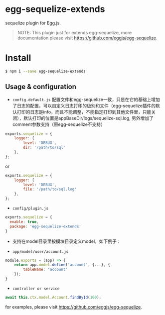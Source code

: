 # egg-sequelize-extends
sequelize plugin for Egg.js.

> NOTE: This plugin just for extends egg-sequelize, more documentation please visit https://github.com/eggjs/egg-sequelize.

# Install

```bash
$ npm i --save egg-sequelize-extends
```

## Usage & configuration

- `config.default.js`
配置文件和egg-sequelize一致，只是在它的基础上增加了日志的配置，可以自定义日志打印的级别和文件（egg-sequelize插件的默认打印的日志是info，而且不能调整，不能指定打印到其他文件里，只能关闭），默认打印的位置是appBaseDir/logs/sequelize-sql.log, 另外增加了comment参数支持（原egg-sequelize不支持）

```js
exports.sequelize = {
    logger: {
        level: 'DEBUG',
        dir: '/path/to/sql'
    },
};
```
or
```js
exports.sequelize = {
    logger: {
        level: 'DEBUG',
        file: '/path/to/sql.log'
    },
};
```

- `config/plugin.js`

``` js
exports.sequelize = {
  enable: true,
  package: 'egg-sequelize-extends'
}
```

- 支持在model目录里按模块目录定义model，如下例子：

- `app/model/user/account.js`

``` js
module.exports = (app) => {
    return app.model.define('account', {...}, {
        tableName: 'account'
    });
}

```

- `controller or service`

```js
await this.ctx.model.Account.findById(100);
```

for examples, please visit https://github.com/eggjs/egg-sequelize.
